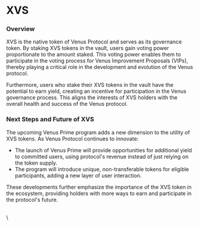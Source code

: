 # XVS

### Overview

XVS is the native token of Venus Protocol and serves as its governance token. By staking XVS tokens in the vault, users gain voting power proportionate to the amount staked. This voting power enables them to participate in the voting process for Venus Improvement Proposals (VIPs), thereby playing a critical role in the development and evolution of the Venus protocol.

Furthermore, users who stake their XVS tokens in the vault have the potential to earn yield, creating an incentive for participation in the Venus governance process. This aligns the interests of XVS holders with the overall health and success of the Venus protocol.

### Next Steps and Future of XVS

The upcoming Venus Prime program adds a new dimension to the utility of XVS tokens. As Venus Protocol continues to innovate:

* The launch of Venus Prime will provide opportunities for additional yield to committed users, using protocol's revenue instead of just relying on the token supply.
* The program will introduce unique, non-transferable tokens for eligible participants, adding a new layer of user interaction.

These developments further emphasize the importance of the XVS token in the ecosystem, providing holders with more ways to earn and participate in the protocol's future.

\
\


